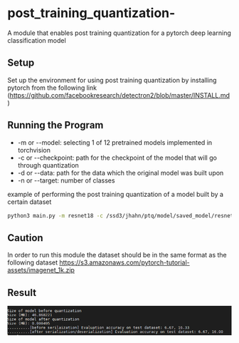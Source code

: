 # post_training_quantization-
A module that enables post training quantization for a pytorch deep learning classification model 
## Setup
Set up the environment for using post training quantization by installing pytorch from the following link
(https://github.com/facebookresearch/detectron2/blob/master/INSTALL.md) 

## Running the Program
- -m  or --model: selecting 1 of 12 pretrained models implemented in torchvision   
- -c or --checkpoint: path for the checkpoint of the model that will go through quantization   
- -d or --data: path for the data which the original model was built upon   
- -n or --target: number of classes   
 
example of performing the post training quantization of a model built by a certain dataset 
```bash
python3 main.py -m resnet18 -c /ssd3/jhahn/ptq/model/saved_model/resnet18-model1.pth -d /ssd3/jhahn/ptq/data/imagenet_1k/ -n 1000
```
## Caution
In order to run this module the dataset should be in the same format as the following dataset 
https://s3.amazonaws.com/pytorch-tutorial-assets/imagenet_1k.zip

## Result
![result](result.PNG)

